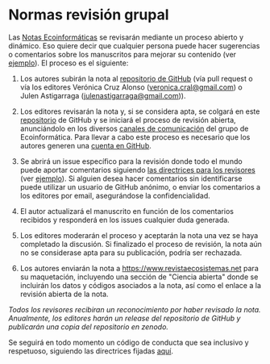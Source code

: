 # Normas revisión grupal

Las [Notas Ecoinformáticas](https://ecoinfaeet.github.io/website/notas-ecoinformaticas.html) se revisarán mediante un proceso abierto y dinámico. Eso quiere decir que cualquier persona puede hacer sugerencias o comentarios sobre los manuscritos para mejorar su contenido (ver [ejemplo](https://github.com/ecoinfAEET/Notas_Ecosistemas/issues/4)). El proceso es el siguiente:

1)  Los autores subirán la nota al [repositorio de GitHub](https://github.com/ecoinfAEET/Notas_Ecosistemas) (vía pull request o vía los editores Verónica Cruz Alonso (veronica.cral@gmail.com) o Julen Astigarraga (julenastigarraga@gmail.com)).

2)  Los editores revisarán la nota y, si se considera apta, se colgará en este [repositorio](https://github.com/ecoinfAEET/Notas_Ecosistemas) de GitHub y se iniciará el proceso de revisión abierta, anunciándolo en los diversos [canales de comunicación](https://ecoinfaeet.github.io/website/) del grupo de Ecoinformática. Para llevar a cabo este proceso es necesario que los autores generen una [cuenta en GitHub](https://github.com/).

3)  Se abrirá un issue específico para la revisión donde todo el mundo puede aportar comentarios siguiendo [las directrices para los revisores](https://github.com/ecoinfAEET/Notas_Ecosistemas/blob/master/directrices_revisores.MD) (ver [ejemplo](https://github.com/ecoinfAEET/Notas_Ecosistemas/issues/4)). Si alguien desea hacer comentarios sin identificarse puede utilizar un usuario de GitHub anónimo, o enviar los comentarios a los editores por email, asegurándose la confidencialidad.

4)  El autor actualizará el manuscrito en función de los comentarios recibidos y responderá en los issues cualquier duda generada.

5)  Los editores moderarán el proceso y aceptarán la nota una vez se haya completado la discusión. Si finalizado el proceso de revisión, la nota aún no se considerase apta para su publicación, podría ser rechazada.

6)  Los autores enviarán la nota a <https://www.revistaecosistemas.net> para su maquetación, incluyendo una sección de "Ciencia abierta" donde se incluirán los datos y códigos asociados a la nota, así como el enlace a la revisión abierta de la nota.

*Todos los revisores recibiran un reconocimiento por haber revisado la nota. Anualmente, los editores harán un release del repositorio de GitHub y publicarán una copia del repositorio en zenodo.*

Se seguirá en todo momento un código de conducta que sea inclusivo y respetuoso, siguiendo las directrices fijadas [aquí](https://ropensci.org/code-of-conduct/).
